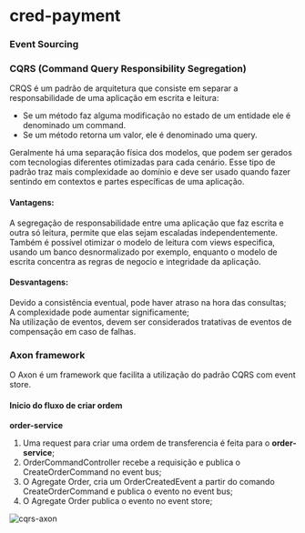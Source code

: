 # cred-payment


### Event Sourcing



### CQRS (Command Query Responsibility Segregation)

CRQS é um padrão de arquitetura que consiste em separar a responsabilidade de uma aplicação em escrita e leitura:<br>
* Se um método faz alguma modificação no estado de um entidade ele é denominado um command. 
* Se um método retorna um valor, ele é denominado uma query.

Geralmente há uma separação física dos modelos, que podem ser gerados com tecnologias diferentes otimizadas para cada cenário. Esse tipo de padrão traz mais complexidade ao domínio e deve ser usado quando fazer sentindo em contextos e partes específicas de uma aplicação.

#### Vantagens: 

A segregação de responsabilidade entre uma aplicação que faz escrita e outra só leitura, permite que elas sejam escaladas independentemente. Também é possível otimizar o modelo de leitura com views especifica, usando um banco desnormalizado por exemplo, enquanto o modelo de escrita concentra as regras de negocio e integridade da aplicação.

#### Desvantagens:
Devido a consistência eventual, pode haver atraso na hora das consultas;<br>
A complexidade pode aumentar significamente;<br>
Na utilização de eventos, devem ser considerados tratativas de eventos de compensação em caso de falhas.


### Axon framework
O Axon é um framework que facilita a utilização do padrão CQRS com event store.

#### Inicio do fluxo de criar ordem

**order-service**
1. Uma request para criar uma ordem de transferencia é feita para o **order-service**;
2. OrderCommandController recebe a requisição e publica o CreateOrderCommand no event bus;
3. O Agregate Order, cria um OrderCreatedEvent a partir do comando CreateOrderCommand e publica o evento no event bus;
4. O Agregate Order publica o evento no event store;

![cqrs-axon](https://user-images.githubusercontent.com/13988994/129987745-0515f4e6-573a-4294-a461-ad0462001ab2.png)



